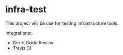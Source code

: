 # infra-test
This project will be use for testing infrastructure tools.

Integrations:
* Gerrit Code Review
* Travis CI

